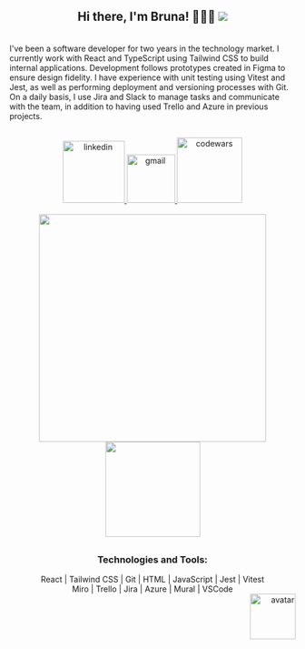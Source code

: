<h2 align="center"> 
  Hi there, I'm Bruna! 👩‍💻🌻
  <img src="https://www.codewars.com/users/romeiro-bru/badges/micro" />
</h2>  
<br>

<section width="40%" marginBottom="3rem">
  I've been a software developer for two years in the technology market. I currently work with React and TypeScript using Tailwind CSS to build internal applications. Development follows prototypes created in Figma to ensure design fidelity. I have experience with unit testing using Vitest and Jest, as well as performing deployment and versioning processes with Git. On a daily basis, I use Jira and Slack to manage tasks and communicate with the team, in addition to having used Trello and Azure in previous projects. 
</section>

##

<div align="center">
   <a href="https://www.linkedin.com/in/romeiro-bruna" target="_blank" >
    <img width="109rem" src="https://img.shields.io/badge/LinkedIn-0077B5?style=for-the-badge&logo=linkedin&logoColor=white" alt="linkedin" />
  </a>
   <a href="mailto:bruna.s.romeiro@gmail.com" target="_blank" >
    <img width="85rem" src="https://img.shields.io/badge/Gmail-D14836?style=for-the-badge&logo=gmail&logoColor=white" alt="gmail" />
  </a>
  <a href="https://www.codewars.com/users/romeiro-bru" target="_blank" >
    <img width="115rem" src="https://img.shields.io/badge/Codewars-B1361E?style=for-the-badge&logo=codewars&logoColor=white" alt="codewars" />
  </a>
</div>
<br>

<div  align="center">
  <a href="https://github.com/romeiro-bru/github-readme-stats">
    <img width="400rem" align="center" src="https://github-readme-stats.vercel.app/api?username=romeiro-bru&show_icons=true&theme=cobalt" />
  </a>

  <a href="https://https://github.com/romeiro-bru/romeiro-bru&layout=compact">
    <img height="167rem" align="center" src="https://github-readme-stats.vercel.app/api/top-langs/?username=romeiro-bru&layout=compact&theme=cobalt&hide=Ruby" />
  </a>
</div>

##

<div align="center">
  <h3>Technologies and Tools:</h3>
  <div marginBottom="3rem">
    React | Tailwind CSS | Git | HTML | JavaScript | Jest | Vitest   
  </div>
   <div marginBottom="3rem">
    Miro | Trello | Jira | Azure | Mural | VSCode
  </div>

 <div align="right">
 <img  src="https://user-images.githubusercontent.com/56081906/147680402-8434cd2f-6781-4fbe-9edc-8a2be5fb2b64.png"  height="80" alt="avatar">
</div>
</div>





<!--
**romeiro-bru/romeiro-bru** is a ✨ _special_ ✨ repository because its `README.md` (this file) appears on your GitHub profile.

Here are some ideas to get you started:

- 🔭 I’m currently working on ...
- 🌱 I’m currently learning ...
- 👯 I’m looking to collaborate on ...
- 🤔 I’m looking for help with ...
- 💬 Ask me about ...
- 📫 How to reach me: ...
- 😄 Pronouns: ...
- ⚡ Fun fact: ...
-->
